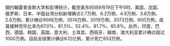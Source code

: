 据约翰霍普金斯大学和彭博统计，截至美东时间9月19日下午5时，美国、法国、俄罗斯、日本、中国台湾分别新增确诊2.7万例、6.2万例、4.9万例、3.8万例、2.8万例，累计确诊9568万例、3514万例、2019万例、2073万例、600万例，疫苗接种完毕比率为67.0%、81.5%、52.4%、81.7%、85.8%。此外，印度、巴西、德国、韩国、英国、意大利、土耳其、西班牙、越南、澳大利亚累计确诊超过1000万例。目前全球累计确诊6.12亿例，累计死亡653万例。